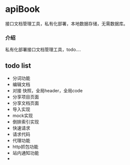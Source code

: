 # apiBook
接口文档管理工具，私有化部署，本地数据存储，无需数据库。

### 介绍
私有化部署接口文档管理工具，todo....

## todo list
- 分词功能
- 编辑文档
- 对接 快照，全局header，全局code
- 分享项目页面
- 分享文档页面
- 导入实现
- mock实现
- 倒排索引实现
- 快速请求
- 请求代码
- 代理功能
- http抓包功能
- 站内通知功能
- 